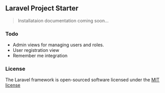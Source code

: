 ## Laravel Project Starter

> Installataion documentation coming soon...


### Todo

- Admin views for managing users and roles.
- User registration view
- Remember me integration


### License

The Laravel framework is open-sourced software licensed under the [MIT license](http://opensource.org/licenses/MIT)
